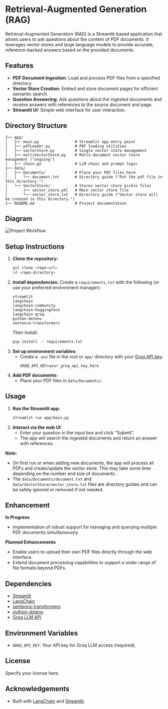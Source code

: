 # Retrieval-Augmented Generation (RAG)

Retrieval-Augmented Generation (RAG) is a Streamlit-based application that allows users to ask questions about the content of PDF documents. It leverages vector stores and large language models to provide accurate, reference-backed answers based on the provided documents.

## Features
- **PDF Document Ingestion:** Load and process PDF files from a specified directory.
- **Vector Store Creation:** Embed and store document pages for efficient semantic search.
- **Question Answering:** Ask questions about the ingested documents and receive answers with references to the source document and page.
- **Streamlit UI:** Simple web interface for user interaction.


## Directory Structure
```
├── app/
│   ├── main.py                # Streamlit app entry point
│   ├── pdfLoader.py           # PDF loading utilities
│   ├── vectorStore.py         # Single vector store management
│   ├── multiVectorStore.py    # Multi-document vector store management ("ongoing")
│   ├── chain.py               # LLM chain and prompt logic
├── data/
│   ├── Documents/             # Place your PDF files here
│   │   └── document.txt       # Directory guide ("Put the pdf file in this directory.")
│   └── VectorStore/           # Stores vector store pickle files
│       ├── vector_store.pkl   # Main vector store file
│       └── vector_store.txt   # Directory guide ("Vector store will be created in this directory.")
├── README.md                  # Project documentation
```

## Diagram

<picture>
  <source srcset="data/Diagram/diagram-dark.png" media="(prefers-color-scheme: dark)">
  <source srcset="data/Diagram/diagram-light.png" media="(prefers-color-scheme: light)">
  <img src="app/resources/diagram-light.png" alt="Project Workflow">
</picture>

## Setup Instructions
1. **Clone the repository:**
   ```bash
   git clone <repo-url>
   cd <repo-directory>
   ```
2. **Install dependencies:**
   Create a `requirements.txt` with the following (or use your preferred environment manager):
   ```
   streamlit
   langchain
   langchain-community
   langchain-huggingface
   langchain-groq
   python-dotenv
   sentence-transformers
   ```
   Then install:
   ```bash
   pip install -r requirements.txt
   ```
3. **Set up environment variables:**
   - Create a `.env` file in the root or `app/` directory with your [Groq API key](https://console.groq.com/):
     ```
     GROQ_API_KEY=your_groq_api_key_here
     ```
4. **Add PDF documents:**
   - Place your PDF files in `data/Documents/`.

## Usage
1. **Run the Streamlit app:**
   ```bash
   streamlit run app/main.py
   ```
2. **Interact via the web UI:**
   - Enter your question in the input box and click "Submit".
   - The app will search the ingested documents and return an answer with references.

**Note:**
- On first run or when adding new documents, the app will process all PDFs and create/update the vector store. This may take some time depending on the number and size of documents.
- The `data/Documents/document.txt` and `data/VectorStore/vector_store.txt` files are directory guides and can be safely ignored or removed if not needed.

## Enhancement

**In Progress**
- Implementation of robust support for managing and querying multiple PDF documents simultaneously.

**Planned Enhancements**
- Enable users to upload their own PDF files directly through the web interface.
- Extend document processing capabilities to support a wider range of file formats beyond PDFs.

## Dependencies
- [Streamlit](https://streamlit.io/)
- [LangChain](https://python.langchain.com/)
- [sentence-transformers](https://www.sbert.net/)
- [python-dotenv](https://pypi.org/project/python-dotenv/)
- [Groq LLM API](https://console.groq.com/)

## Environment Variables
- `GROQ_API_KEY`: Your API key for Groq LLM access (required).

## License
Specify your license here.

## Acknowledgements
- Built with [LangChain](https://python.langchain.com/) and [Streamlit](https://streamlit.io/).
